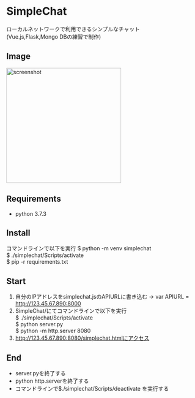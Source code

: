 # SimpleChat
ローカルネットワークで利用できるシンプルなチャット  
(Vue.js,Flask,Mongo DBの練習で制作)  

## Image 
<img width="300" alt="screenshot" src="https://user-images.githubusercontent.com/56730772/72658208-0d399300-39f1-11ea-8089-db9bbdc78ecf.png">


## Requirements
* python 3.7.3

## Install
コマンドラインで以下を実行
$ python -m venv simplechat  
$ ./simplechat/Scripts/activate  
$ pip -r requirements.txt  

## Start
1. 自分のIPアドレスをsimplechat.jsのAPIURLに書き込む -> var APIURL = http://123.45.67.890:8000  
2. SimpleChat/にてコマンドラインで以下を実行  
$ ./simplechat/Scripts/activate  
$ python server.py  
$ python -m http.server 8080
3. http://123.45.67.890:8080/simplechat.htmlにアクセス  

## End
* server.pyを終了する
* python http.serverを終了する
* コマンドラインで$./simplechat/Scripts/deactivate を実行する
